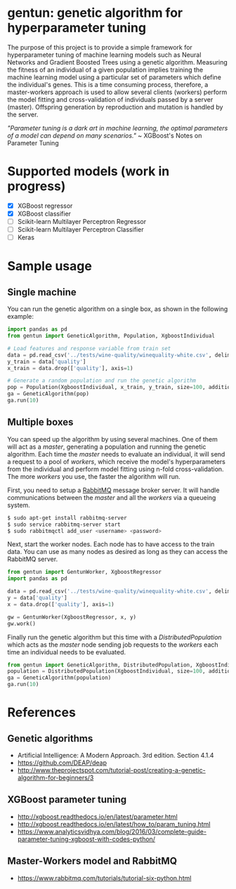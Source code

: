 # gentun: genetic algorithm for hyperparameter tuning

The purpose of this project is to provide a simple framework for hyperparameter tuning of machine learning models such
as Neural Networks and Gradient Boosted Trees using a genetic algorithm. Measuring the fitness of an individual of a
given population implies training the machine learning model using a particular set of parameters which define the
individual's genes. This is a time consuming process, therefore, a master-workers approach is used to allow several
clients (workers) perform the model fitting and cross-validation of individuals passed by a server (master). Offspring
generation by reproduction and mutation is handled by the server.

*"Parameter tuning is a dark art in machine learning, the optimal parameters of a model can depend on many scenarios."*
~ XGBoost's Notes on Parameter Tuning

# Supported models (work in progress)

- [x] XGBoost regressor
- [x] XGBoost classifier
- [ ] Scikit-learn Multilayer Perceptron Regressor
- [ ] Scikit-learn Multilayer Perceptron Classifier
- [ ] Keras

# Sample usage

## Single machine

You can run the genetic algorithm on a single box, as shown in
the following example:

```python
import pandas as pd
from gentun import GeneticAlgorithm, Population, XgboostIndividual
```

```python
# Load features and response variable from train set
data = pd.read_csv('../tests/wine-quality/winequality-white.csv', delimiter=';')
y_train = data['quality']
x_train = data.drop(['quality'], axis=1)
```

```python
# Generate a random population and run the genetic algorithm
pop = Population(XgboostIndividual, x_train, y_train, size=100, additional_parameters={'nfold': 3})
ga = GeneticAlgorithm(pop)
ga.run(10)
```

## Multiple boxes

You can speed up the algorithm by using several machines. One of them will act as a *master*, generating a population
and running the genetic algorithm. Each time the *master* needs to evaluate an individual, it will send a request to a
pool of *workers*, which receive the model's hyperparameters from the individual and perform model fitting using n-fold
cross-validation. The more *workers* you use, the faster the algorithm will run.

First, you need to setup a [RabbitMQ](https://www.rabbitmq.com/download.html) message broker server. It will handle
communications between the *master* and all the *workers* via a queueing system.

```bash
$ sudo apt-get install rabbitmq-server
$ sudo service rabbitmq-server start
$ sudo rabbitmqctl add_user <username> <password>
```

Next, start the worker nodes. Each node has to have access to the train data. You can use as many nodes as desired as
long as they can access the RabbitMQ server.

```python
from gentun import GentunWorker, XgboostRegressor
import pandas as pd

data = pd.read_csv('../tests/wine-quality/winequality-white.csv', delimiter=';')
y = data['quality']
x = data.drop(['quality'], axis=1)

gw = GentunWorker(XgboostRegressor, x, y)
gw.work()
```

Finally run the genetic algorithm but this time with a *DistributedPopulation* which acts as the *master* node sending
job requests to the *workers* each time an individual needs to be evaluated.

```python
from gentun import GeneticAlgorithm, DistributedPopulation, XgboostIndividual
population = DistributedPopulation(XgboostIndividual, size=100, additional_parameters={'nfold': 3})
ga = GeneticAlgorithm(population)
ga.run(10)
```

# References

## Genetic algorithms

* Artificial Intelligence: A Modern Approach. 3rd edition. Section 4.1.4
* https://github.com/DEAP/deap
* http://www.theprojectspot.com/tutorial-post/creating-a-genetic-algorithm-for-beginners/3

## XGBoost parameter tuning

* http://xgboost.readthedocs.io/en/latest/parameter.html
* http://xgboost.readthedocs.io/en/latest/how_to/param_tuning.html
* https://www.analyticsvidhya.com/blog/2016/03/complete-guide-parameter-tuning-xgboost-with-codes-python/

## Master-Workers model and RabbitMQ

* https://www.rabbitmq.com/tutorials/tutorial-six-python.html
